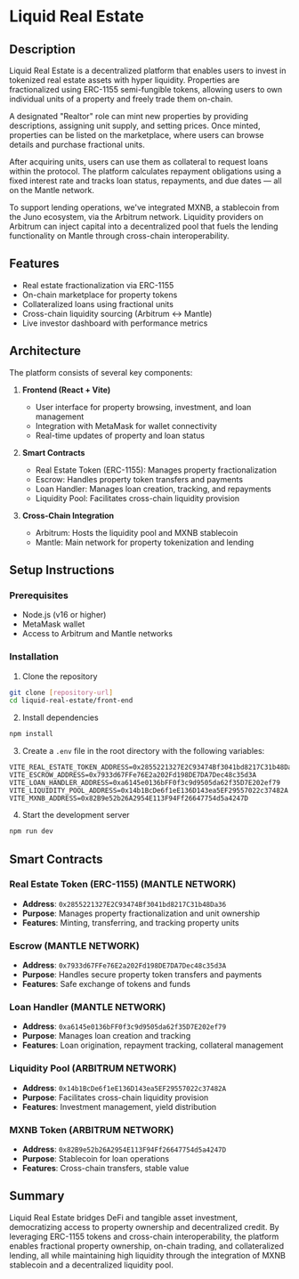# Liquid Real Estate

## Description
Liquid Real Estate is a decentralized platform that enables users to invest in tokenized real estate assets with hyper liquidity. Properties are fractionalized using ERC-1155 semi-fungible tokens, allowing users to own individual units of a property and freely trade them on-chain.

A designated "Realtor" role can mint new properties by providing descriptions, assigning unit supply, and setting prices. Once minted, properties can be listed on the marketplace, where users can browse details and purchase fractional units.

After acquiring units, users can use them as collateral to request loans within the protocol. The platform calculates repayment obligations using a fixed interest rate and tracks loan status, repayments, and due dates — all on the Mantle network.

To support lending operations, we've integrated MXNB, a stablecoin from the Juno ecosystem, via the Arbitrum network. Liquidity providers on Arbitrum can inject capital into a decentralized pool that fuels the lending functionality on Mantle through cross-chain interoperability.

## Features
- Real estate fractionalization via ERC-1155
- On-chain marketplace for property tokens
- Collateralized loans using fractional units
- Cross-chain liquidity sourcing (Arbitrum ↔ Mantle)
- Live investor dashboard with performance metrics

## Architecture
The platform consists of several key components:

1. **Frontend (React + Vite)**
   - User interface for property browsing, investment, and loan management
   - Integration with MetaMask for wallet connectivity
   - Real-time updates of property and loan status

2. **Smart Contracts**
   - Real Estate Token (ERC-1155): Manages property fractionalization
   - Escrow: Handles property token transfers and payments
   - Loan Handler: Manages loan creation, tracking, and repayments
   - Liquidity Pool: Facilitates cross-chain liquidity provision

3. **Cross-Chain Integration**
   - Arbitrum: Hosts the liquidity pool and MXNB stablecoin
   - Mantle: Main network for property tokenization and lending

## Setup Instructions

### Prerequisites
- Node.js (v16 or higher)
- MetaMask wallet
- Access to Arbitrum and Mantle networks

### Installation
1. Clone the repository
```bash
git clone [repository-url]
cd liquid-real-estate/front-end
```

2. Install dependencies
```bash
npm install
```

3. Create a `.env` file in the root directory with the following variables:
```env
VITE_REAL_ESTATE_TOKEN_ADDRESS=0x2855221327E2C93474Bf3041bd8217C31b48Da36
VITE_ESCROW_ADDRESS=0x7933d67FFe76E2a202Fd198DE7DA7Dec48c35d3A
VITE_LOAN_HANDLER_ADDRESS=0xa6145e0136bFF0f3c9d9505da62f35D7E202ef79
VITE_LIQUIDITY_POOL_ADDRESS=0x14b1BcDe6f1eE136D143ea5EF29557022c37482A
VITE_MXNB_ADDRESS=0x82B9e52b26A2954E113F94Ff26647754d5a4247D
```

4. Start the development server
```bash
npm run dev
```

## Smart Contracts

### Real Estate Token (ERC-1155) (MANTLE NETWORK)
- **Address**: `0x2855221327E2C93474Bf3041bd8217C31b48Da36`
- **Purpose**: Manages property fractionalization and unit ownership
- **Features**: Minting, transferring, and tracking property units

### Escrow (MANTLE NETWORK)
- **Address**: `0x7933d67FFe76E2a202Fd198DE7DA7Dec48c35d3A`
- **Purpose**: Handles secure property token transfers and payments
- **Features**: Safe exchange of tokens and funds

### Loan Handler (MANTLE NETWORK)
- **Address**: `0xa6145e0136bFF0f3c9d9505da62f35D7E202ef79`
- **Purpose**: Manages loan creation and tracking
- **Features**: Loan origination, repayment tracking, collateral management

### Liquidity Pool (ARBITRUM NETWORK)
- **Address**: `0x14b1BcDe6f1eE136D143ea5EF29557022c37482A`
- **Purpose**: Facilitates cross-chain liquidity provision
- **Features**: Investment management, yield distribution

### MXNB Token (ARBITRUM NETWORK)
- **Address**: `0x82B9e52b26A2954E113F94Ff26647754d5a4247D`
- **Purpose**: Stablecoin for loan operations
- **Features**: Cross-chain transfers, stable value

## Summary
Liquid Real Estate bridges DeFi and tangible asset investment, democratizing access to property ownership and decentralized credit. By leveraging ERC-1155 tokens and cross-chain interoperability, the platform enables fractional property ownership, on-chain trading, and collateralized lending, all while maintaining high liquidity through the integration of MXNB stablecoin and a decentralized liquidity pool. 

